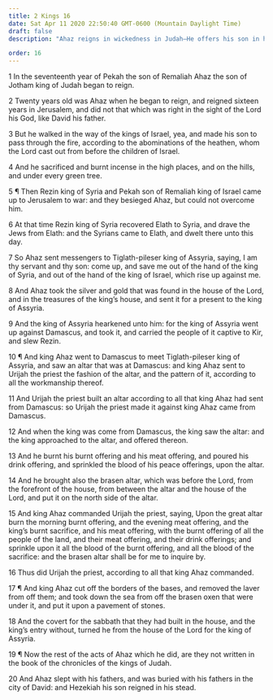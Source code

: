 ```yaml
---
title: 2 Kings 16
date: Sat Apr 11 2020 22:50:40 GMT-0600 (Mountain Daylight Time)
draft: false
description: "Ahaz reigns in wickedness in Judah—He offers his son in heathen sacrifice—He makes a new altar, destroys the brazen sea, and changes the method for sacrificing in the temple."

order: 16
---
```

    
1 In the seventeenth year of Pekah the son of Remaliah Ahaz the son of Jotham king of Judah began to reign.

2 Twenty years old was Ahaz when he began to reign, and reigned sixteen years in Jerusalem, and did not that which was right in the sight of the Lord his God, like David his father.

3 But he walked in the way of the kings of Israel, yea, and made his son to pass through the fire, according to the abominations of the heathen, whom the Lord cast out from before the children of Israel.

4 And he sacrificed and burnt incense in the high places, and on the hills, and under every green tree.

5 ¶ Then Rezin king of Syria and Pekah son of Remaliah king of Israel came up to Jerusalem to war: and they besieged Ahaz, but could not overcome him.

6 At that time Rezin king of Syria recovered Elath to Syria, and drave the Jews from Elath: and the Syrians came to Elath, and dwelt there unto this day.

7 So Ahaz sent messengers to Tiglath-pileser king of Assyria, saying, I am thy servant and thy son: come up, and save me out of the hand of the king of Syria, and out of the hand of the king of Israel, which rise up against me.

8 And Ahaz took the silver and gold that was found in the house of the Lord, and in the treasures of the king’s house, and sent it for a present to the king of Assyria.

9 And the king of Assyria hearkened unto him: for the king of Assyria went up against Damascus, and took it, and carried the people of it captive to Kir, and slew Rezin.

10 ¶ And king Ahaz went to Damascus to meet Tiglath-pileser king of Assyria, and saw an altar that was at Damascus: and king Ahaz sent to Urijah the priest the fashion of the altar, and the pattern of it, according to all the workmanship thereof.

11 And Urijah the priest built an altar according to all that king Ahaz had sent from Damascus: so Urijah the priest made it against king Ahaz came from Damascus.

12 And when the king was come from Damascus, the king saw the altar: and the king approached to the altar, and offered thereon.

13 And he burnt his burnt offering and his meat offering, and poured his drink offering, and sprinkled the blood of his peace offerings, upon the altar.

14 And he brought also the brasen altar, which was before the Lord, from the forefront of the house, from between the altar and the house of the Lord, and put it on the north side of the altar.

15 And king Ahaz commanded Urijah the priest, saying, Upon the great altar burn the morning burnt offering, and the evening meat offering, and the king’s burnt sacrifice, and his meat offering, with the burnt offering of all the people of the land, and their meat offering, and their drink offerings; and sprinkle upon it all the blood of the burnt offering, and all the blood of the sacrifice: and the brasen altar shall be for me to inquire by.

16 Thus did Urijah the priest, according to all that king Ahaz commanded.

17 ¶ And king Ahaz cut off the borders of the bases, and removed the laver from off them; and took down the sea from off the brasen oxen that were under it, and put it upon a pavement of stones.

18 And the covert for the sabbath that they had built in the house, and the king’s entry without, turned he from the house of the Lord for the king of Assyria.

19 ¶ Now the rest of the acts of Ahaz which he did, are they not written in the book of the chronicles of the kings of Judah.

20 And Ahaz slept with his fathers, and was buried with his fathers in the city of David: and Hezekiah his son reigned in his stead.
